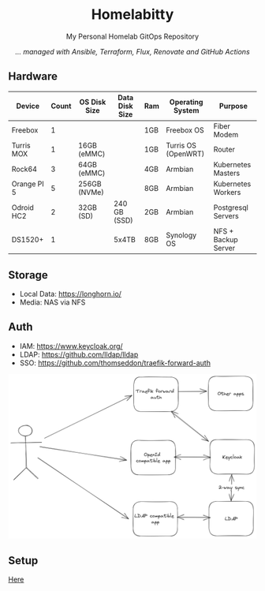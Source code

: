 <div align="center">

# Homelabitty

My Personal Homelab GitOps Repository

_... managed with Ansible, Terraform, Flux, Renovate and GitHub Actions_
</div>

## Hardware

| Device      | Count | OS Disk Size | Data Disk Size | Ram | Operating System    | Purpose             |
|-------------|-------|--------------|----------------|-----|---------------------|---------------------|
| Freebox     | 1     |              |                | 1GB | Freebox OS          | Fiber Modem         |
| Turris MOX  | 1     | 16GB (eMMC)  |                | 1GB | Turris OS (OpenWRT) | Router              |
| Rock64      | 3     | 64GB (eMMC)  |                | 4GB | Armbian             | Kubernetes Masters  |
| Orange PI 5 | 5     | 256GB (NVMe) |                | 8GB | Armbian             | Kubernetes Workers  |
| Odroid HC2  | 2     | 32GB (SD)    | 240 GB (SSD)   | 2GB | Armbian             | Postgresql Servers  |
| DS1520+     | 1     |              | 5x4TB          | 8GB | Synology OS         | NFS + Backup Server |

## Storage

- Local Data: https://longhorn.io/
- Media: NAS via NFS

## Auth

- IAM: https://www.keycloak.org/
- LDAP: https://github.com/lldap/lldap
- SSO: https://github.com/thomseddon/traefik-forward-auth

![SSO Diagram](./docs/assets/sso-diagram.png)

## Setup

[Here](docs/SETUP.md)

